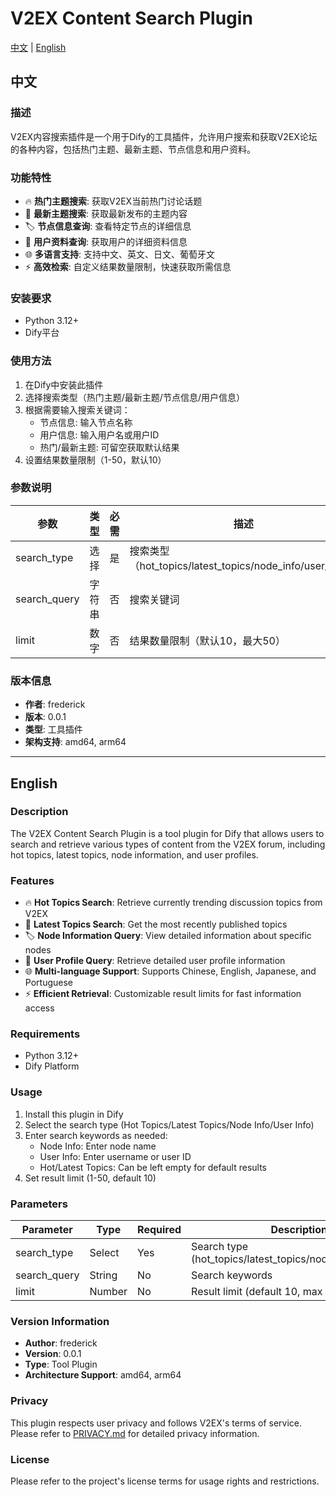 # V2EX Content Search Plugin

[中文](#中文) | [English](#english)

## 中文

### 描述

V2EX内容搜索插件是一个用于Dify的工具插件，允许用户搜索和获取V2EX论坛的各种内容，包括热门主题、最新主题、节点信息和用户资料。

### 功能特性

- 🔥 **热门主题搜索**: 获取V2EX当前热门讨论话题
- 📰 **最新主题搜索**: 获取最新发布的主题内容
- 🏷️ **节点信息查询**: 查看特定节点的详细信息
- 👤 **用户资料查询**: 获取用户的详细资料信息
- 🌐 **多语言支持**: 支持中文、英文、日文、葡萄牙文
- ⚡ **高效检索**: 自定义结果数量限制，快速获取所需信息

### 安装要求

- Python 3.12+
- Dify平台

### 使用方法

1. 在Dify中安装此插件
2. 选择搜索类型（热门主题/最新主题/节点信息/用户信息）
3. 根据需要输入搜索关键词：
   - 节点信息: 输入节点名称
   - 用户信息: 输入用户名或用户ID
   - 热门/最新主题: 可留空获取默认结果
4. 设置结果数量限制（1-50，默认10）

### 参数说明

| 参数 | 类型 | 必需 | 描述 |
|------|------|------|------|
| search_type | 选择 | 是 | 搜索类型（hot_topics/latest_topics/node_info/user_info） |
| search_query | 字符串 | 否 | 搜索关键词 |
| limit | 数字 | 否 | 结果数量限制（默认10，最大50） |

### 版本信息

- **作者**: frederick
- **版本**: 0.0.1
- **类型**: 工具插件
- **架构支持**: amd64, arm64

---

## English

### Description

The V2EX Content Search Plugin is a tool plugin for Dify that allows users to search and retrieve various types of content from the V2EX forum, including hot topics, latest topics, node information, and user profiles.

### Features

- 🔥 **Hot Topics Search**: Retrieve currently trending discussion topics from V2EX
- 📰 **Latest Topics Search**: Get the most recently published topics
- 🏷️ **Node Information Query**: View detailed information about specific nodes
- 👤 **User Profile Query**: Retrieve detailed user profile information
- 🌐 **Multi-language Support**: Supports Chinese, English, Japanese, and Portuguese
- ⚡ **Efficient Retrieval**: Customizable result limits for fast information access

### Requirements

- Python 3.12+
- Dify Platform

### Usage

1. Install this plugin in Dify
2. Select the search type (Hot Topics/Latest Topics/Node Info/User Info)
3. Enter search keywords as needed:
   - Node Info: Enter node name
   - User Info: Enter username or user ID  
   - Hot/Latest Topics: Can be left empty for default results
4. Set result limit (1-50, default 10)

### Parameters

| Parameter | Type | Required | Description |
|-----------|------|----------|-------------|
| search_type | Select | Yes | Search type (hot_topics/latest_topics/node_info/user_info) |
| search_query | String | No | Search keywords |
| limit | Number | No | Result limit (default 10, max 50) |

### Version Information

- **Author**: frederick
- **Version**: 0.0.1
- **Type**: Tool Plugin
- **Architecture Support**: amd64, arm64

### Privacy

This plugin respects user privacy and follows V2EX's terms of service. Please refer to [PRIVACY.md](PRIVACY.md) for detailed privacy information.

### License

Please refer to the project's license terms for usage rights and restrictions.

